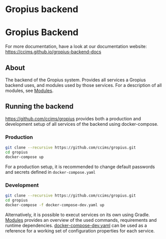 # Gropius backend

# Gropius Backend

For more documentation, have a look at our documentation website: https://ccims.github.io/gropius-backend-docs

## About

The backend of the Gropius system.
Provides all services a Gropius backend uses, and modules used by those services.
For a description of all modules, see [Modules](./modules).

## Running the backend

https://github.com/ccims/gropius provides both a production and development setup of all services of the backend using docker-compose.

### Production

```sh
git clone --recursive https://github.com/ccims/gropius.git
cd gropius
docker-compose up
```
For a production setup, it is recommended to change default passwords and secrets defined in `docker-compose.yaml`

### Development

```sh
git clone --recursive https://github.com/ccims/gropius.git
cd gropius
docker-compose -f docker-compose-dev.yaml up
```

Alternatively, it is possible to execut services on its own using Gradle.
[Modules](./modules) provides an overview of the used commands, requirements and runtime dependencies.
[docker-compose-dev.yaml](https://github.com/ccims/gropius/blob/main/docker-compose-dev.yaml) can be used as a reference for a working set of configuration properties for each service.
